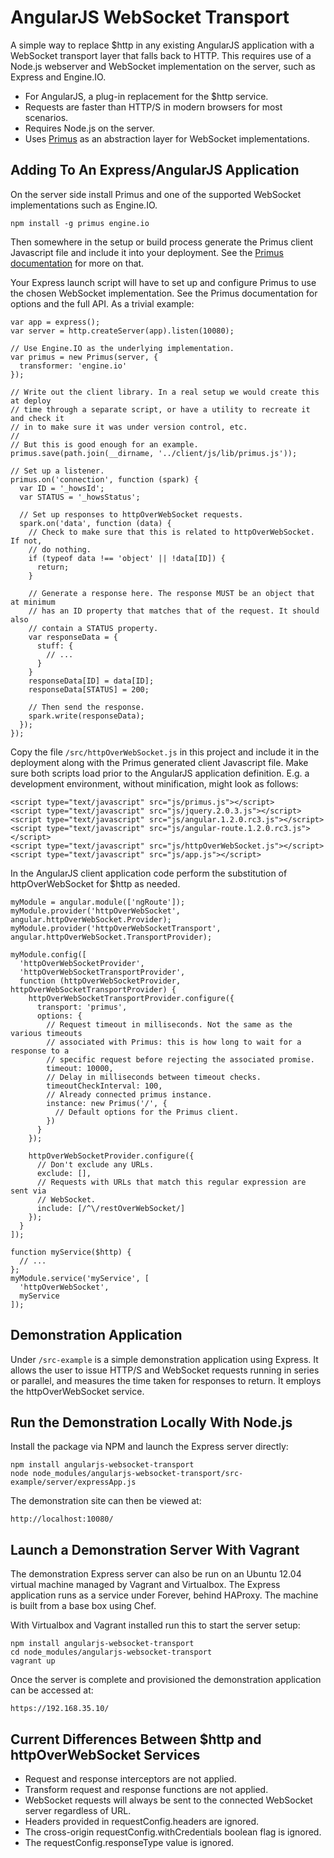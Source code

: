 AngularJS WebSocket Transport
=============================

A simple way to replace $http in any existing AngularJS application with a
WebSocket transport layer that falls back to HTTP. This requires use of a
Node.js webserver and WebSocket implementation on the server, such as Express
and Engine.IO.

  * For AngularJS, a plug-in replacement for the $http service.
  * Requests are faster than HTTP/S in modern browsers for most scenarios.
  * Requires Node.js on the server.
  * Uses [Primus][0] as an abstraction layer for WebSocket implementations.

Adding To An Express/AngularJS Application
------------------------------------------

On the server side install Primus and one of the supported WebSocket
implementations such as Engine.IO.

    npm install -g primus engine.io

Then somewhere in the setup or build process generate the Primus client
Javascript file and include it into your deployment. See the
[Primus documentation][0] for more on that.

Your Express launch script will have to set up and configure Primus to use the
chosen WebSocket implementation. See the Primus documentation for options and
the full API. As a trivial example:

```
var app = express();
var server = http.createServer(app).listen(10080);

// Use Engine.IO as the underlying implementation.
var primus = new Primus(server, {
  transformer: 'engine.io'
});

// Write out the client library. In a real setup we would create this at deploy
// time through a separate script, or have a utility to recreate it and check it
// in to make sure it was under version control, etc.
//
// But this is good enough for an example.
primus.save(path.join(__dirname, '../client/js/lib/primus.js'));

// Set up a listener.
primus.on('connection', function (spark) {
  var ID = '_howsId';
  var STATUS = '_howsStatus';

  // Set up responses to httpOverWebSocket requests.
  spark.on('data', function (data) {
    // Check to make sure that this is related to httpOverWebSocket. If not,
    // do nothing.
    if (typeof data !== 'object' || !data[ID]) {
      return;
    }

    // Generate a response here. The response MUST be an object that at minimum
    // has an ID property that matches that of the request. It should also
    // contain a STATUS property.
    var responseData = {
      stuff: {
        // ...
      }
    }
    responseData[ID] = data[ID];
    responseData[STATUS] = 200;

    // Then send the response.
    spark.write(responseData);
  });
});

```

Copy the file `/src/httpOverWebSocket.js` in this project and include it in the
deployment along with the Primus generated client Javascript file. Make sure
both scripts load prior to the AngularJS application definition. E.g. a
development environment, without minification, might look as follows:

```
<script type="text/javascript" src="js/primus.js"></script>
<script type="text/javascript" src="js/jquery.2.0.3.js"></script>
<script type="text/javascript" src="js/angular.1.2.0.rc3.js"></script>
<script type="text/javascript" src="js/angular-route.1.2.0.rc3.js"></script>
<script type="text/javascript" src="js/httpOverWebSocket.js"></script>
<script type="text/javascript" src="js/app.js"></script>
```

In the AngularJS client application code perform the substitution of
httpOverWebSocket for $http as needed.

```
myModule = angular.module(['ngRoute']);
myModule.provider('httpOverWebSocket', angular.httpOverWebSocket.Provider);
myModule.provider('httpOverWebSocketTransport', angular.httpOverWebSocket.TransportProvider);

myModule.config([
  'httpOverWebSocketProvider',
  'httpOverWebSocketTransportProvider',
  function (httpOverWebSocketProvider, httpOverWebSocketTransportProvider) {
    httpOverWebSocketTransportProvider.configure({
      transport: 'primus',
      options: {
        // Request timeout in milliseconds. Not the same as the various timeouts
        // associated with Primus: this is how long to wait for a response to a
        // specific request before rejecting the associated promise.
        timeout: 10000,
        // Delay in milliseconds between timeout checks.
        timeoutCheckInterval: 100,
        // Already connected primus instance.
        instance: new Primus('/', {
          // Default options for the Primus client.
        })
      }
    });

    httpOverWebSocketProvider.configure({
      // Don't exclude any URLs.
      exclude: [],
      // Requests with URLs that match this regular expression are sent via
      // WebSocket.
      include: [/^\/restOverWebSocket/]
    });
  }
]);

function myService($http) {
  // ...
};
myModule.service('myService', [
  'httpOverWebSocket',
  myService
]);
```

Demonstration Application
-------------------------

Under `/src-example` is a simple demonstration application using Express. It
allows the user to issue HTTP/S and WebSocket requests running in series or
parallel, and measures the time taken for responses to return. It employs the
httpOverWebSocket service.

Run the Demonstration Locally With Node.js
------------------------------------------

Install the package via NPM and launch the Express server directly:

    npm install angularjs-websocket-transport
    node node_modules/angularjs-websocket-transport/src-example/server/expressApp.js

The demonstration site can then be viewed at:

    http://localhost:10080/

Launch a Demonstration Server With Vagrant
------------------------------------------

The demonstration Express server can also be run on an Ubuntu 12.04 virtual
machine managed by Vagrant and Virtualbox. The Express application runs as a
service under Forever, behind HAProxy. The machine is built from a base box
using Chef.

With Virtualbox and Vagrant installed run this to start the server setup:

    npm install angularjs-websocket-transport
    cd node_modules/angularjs-websocket-transport
    vagrant up

Once the server is complete and provisioned the demonstration application can
be accessed at:

    https://192.168.35.10/

[0]: https://github.com/primus/primus

Current Differences Between $http and httpOverWebSocket Services
----------------------------------------------------------------

  * Request and response interceptors are not applied.
  * Transform request and response functions are not applied.
  * WebSocket requests will always be sent to the connected WebSocket server regardless of URL.
  * Headers provided in requestConfig.headers are ignored.
  * The cross-origin requestConfig.withCredentials boolean flag is ignored.
  * The requestConfig.responseType value is ignored.
